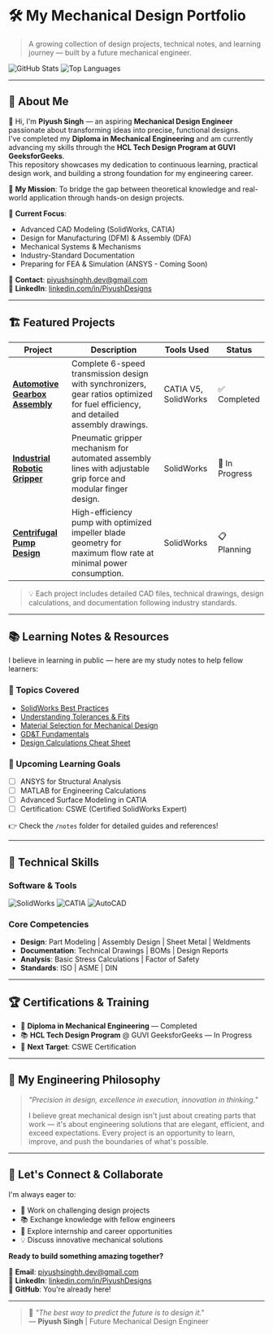 # 🛠️ My Mechanical Design Portfolio

> A growing collection of design projects, technical notes, and learning journey — built by a future mechanical engineer.

![GitHub Stats](https://github-readme-stats.vercel.app/api?username=PiyushDesignss&show_icons=true&theme=dark&hide_border=true&count_private=true)
![Top Languages](https://github-readme-stats.vercel.app/api/top-langs/?username=PiyushDesignss&layout=compact&theme=dark&hide_border=true)

---

## 🔧 About Me
👋 Hi, I'm **Piyush Singh** — an aspiring **Mechanical Design Engineer** passionate about transforming ideas into precise, functional designs.  
I've completed my **Diploma in Mechanical Engineering** and am currently advancing my skills through the **HCL Tech Design Program at GUVI GeeksforGeeks**.  
This repository showcases my dedication to continuous learning, practical design work, and building a strong foundation for my engineering career.

🎯 **My Mission**: To bridge the gap between theoretical knowledge and real-world application through hands-on design projects.

🔧 **Current Focus**:  
- Advanced CAD Modeling (SolidWorks, CATIA)  
- Design for Manufacturing (DFM) & Assembly (DFA)  
- Mechanical Systems & Mechanisms  
- Industry-Standard Documentation  
- Preparing for FEA & Simulation (ANSYS - Coming Soon)  

📧 **Contact**: [piyushsinghh.dev@gmail.com](mailto:piyushsinghh.dev@gmail.com)  
💼 **LinkedIn**: [linkedin.com/in/PiyushDesigns](https://linkedin.com/in/PiyushDesigns)

---

## 🏗️ Featured Projects

| Project | Description | Tools Used | Status |
|--------|-------------|------------|--------|
| **[Automotive Gearbox Assembly](https://github.com/PiyushDesignss/gearbox-assembly)** | Complete 6-speed transmission design with synchronizers, gear ratios optimized for fuel efficiency, and detailed assembly drawings. | CATIA V5, SolidWorks | ✅ Completed |
| **[Industrial Robotic Gripper](https://github.com/PiyushDesignss/robotic-gripper)** | Pneumatic gripper mechanism for automated assembly lines with adjustable grip force and modular finger design. | SolidWorks | 🔄 In Progress |
| **[Centrifugal Pump Design](https://github.com/PiyushDesignss/centrifugal-pump)** | High-efficiency pump with optimized impeller blade geometry for maximum flow rate at minimal power consumption. | SolidWorks | 📋 Planning |

> 💡 Each project includes detailed CAD files, technical drawings, design calculations, and documentation following industry standards.

---

## 📚 Learning Notes & Resources

I believe in learning in public — here are my study notes to help fellow learners:

### 📘 Topics Covered
- [SolidWorks Best Practices](./notes/solidworks-tips.md)
- [Understanding Tolerances & Fits](./notes/tolerances-fits.md)
- [Material Selection for Mechanical Design](./notes/material-selection.md)
- [GD&T Fundamentals](./notes/gdt-basics.md)
- [Design Calculations Cheat Sheet](./notes/design-calculations.md)

### 🚀 Upcoming Learning Goals
- [ ] ANSYS for Structural Analysis
- [ ] MATLAB for Engineering Calculations
- [ ] Advanced Surface Modeling in CATIA
- [ ] Certification: CSWE (Certified SolidWorks Expert)

👉 Check the `/notes` folder for detailed guides and references!

---

## 🎯 Technical Skills

### Software & Tools
![SolidWorks](https://img.shields.io/badge/SolidWorks-%23FF0000?style=for-the-badge&logo=solidworks&logoColor=white)
![CATIA](https://img.shields.io/badge/CATIA-%230052CC?style=for-the-badge&logo=catia&logoColor=white)
![AutoCAD](https://img.shields.io/badge/AutoCAD-%23CA2E28?style=for-the-badge&logo=autocad&logoColor=white)

### Core Competencies
- **Design**: Part Modeling | Assembly Design | Sheet Metal | Weldments
- **Documentation**: Technical Drawings | BOMs | Design Reports
- **Analysis**: Basic Stress Calculations | Factor of Safety
- **Standards**: ISO | ASME | DIN

---

## 🏆 Certifications & Training
- 📜 **Diploma in Mechanical Engineering** — Completed
- 📚 **HCL Tech Design Program** @ GUVI GeeksforGeeks — In Progress
- 🎯 **Next Target**: CSWE Certification

---

## 💭 My Engineering Philosophy

> *"Precision in design, excellence in execution, innovation in thinking."*
> 
> I believe great mechanical design isn't just about creating parts that work — it's about engineering solutions that are elegant, efficient, and exceed expectations. Every project is an opportunity to learn, improve, and push the boundaries of what's possible.

---

## 🤝 Let's Connect & Collaborate

I'm always eager to:
- 🤖 Work on challenging design projects
- 📚 Exchange knowledge with fellow engineers
- 🏢 Explore internship and career opportunities
- 💡 Discuss innovative mechanical solutions

**Ready to build something amazing together?**

📧 **Email**: [piyushsinghh.dev@gmail.com](mailto:piyushsinghh.dev@gmail.com)  
💼 **LinkedIn**: [linkedin.com/in/PiyushDesigns](https://linkedin.com/in/PiyushDesigns)  
📂 **GitHub**: You're already here!

---


> 🚀 *"The best way to predict the future is to design it."*  
> — **Piyush Singh** | Future Mechanical Design Engineer
